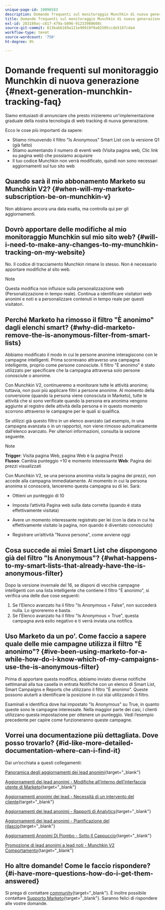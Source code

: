 ```yaml
---
unique-page-id: 10096583
description: Domande frequenti sul monitoraggio Munchkin di nuova generazione - Documenti Marketo - Documentazione del prodotto
title: Domande frequenti sul monitoraggio Munchkin di nuova generazione
exl-id: 283189ac-c817-479a-b896-91233980608c
source-git-commit: 813bab6169a121e90919f9a02505ccde5167cda4
workflow-type: tm+mt
source-wordcount: '750'
ht-degree: 0%

---
```


# Domande frequenti sul monitoraggio Munchkin di nuova generazione {#next-generation-munchkin-tracking-faq}

Siamo entusiasti di annunciare che presto inizieremo un&#39;implementazione graduale della nostra tecnologia di web tracking di nuova generazione.

Ecco le cose più importanti da sapere:

* Stiamo rimuovendo il filtro &quot;Is Anonymous&quot; Smart List con la versione Q1 (già fatto)
* Stiamo aumentando il numero di eventi web (Visita pagina web, Clic link su pagina web) che possiamo acquisire
* Il tuo codice Munchkin non verrà modificato, quindi non sono necessari aggiornamenti sul tuo sito web

## Quando sarà il mio abbonamento Marketo su Munchkin V2? {#when-will-my-marketo-subscription-be-on-munchkin-v}

Non abbiamo ancora una data esatta, ma controlla qui per gli aggiornamenti.

## Dovrò apportare delle modifiche al mio monitoraggio Munchkin sul mio sito web? {#will-i-need-to-make-any-changes-to-my-munchkin-tracking-on-my-website}

No. Il codice di tracciamento Munchkin rimane lo stesso. Non è necessario apportare modifiche al sito web.

>[!NOTE]
>
>Questa modifica non influisce sulla personalizzazione web (Personalizzazione in tempo reale). Continua a identificare visitatori web anonimi e noti e a personalizzare contenuti in tempo reale per questi visitatori.

## Perché Marketo ha rimosso il filtro &quot;È anonimo&quot; dagli elenchi smart? {#why-did-marketo-remove-the-is-anonymous-filter-from-smart-lists}

Abbiamo modificato il modo in cui le persone anonime interagiscono con le campagne intelligenti. Prima scorrevano attraverso una campagna intelligente, proprio come persone conosciute. Il filtro &quot;È anonimo&quot; è stato utilizzato per specificare che la campagna attraversa solo persone conosciute o anonime.

Con Munchkin V2, continueremo a monitorare tutte le attività anonime; tuttavia, non puoi più applicare filtri a persone anonime. Al momento della conversione (quando la persona viene conosciuta in Marketo), tutte le attività che si sono verificate quando la persona era anonima vengono aggiunte al registro delle attività della persona e in questo momento scorrono attraverso le campagne per le quali si qualifica.

Se utilizzi già questo filtro in un elenco avanzato (ad esempio, in una campagna avanzata o in un rapporto), non viene rimosso automaticamente dall’elenco avanzato. Per ulteriori informazioni, consulta la sezione seguente.

>[!NOTE]
>
>**Trigger**: Visita pagina Web, pagina Web è la pagina Prezzi\
>**Flusso**: Cambia punteggio +10 e momento interessante
>**Web**: Pagina dei prezzi visualizzati
>
>Con Munchkin V2, se una persona anonima visita la pagina dei prezzi, non accede alla campagna immediatamente. Al momento in cui la persona anonima si conoscerà, lanceremo questa campagna su di lei. Sarà:
>
>* Ottieni un punteggio di 10
>
>* Imposta l’attività Pagina web sulla data corretta (quando è stata effettivamente visitata)
>
>* Avere un momento interessante registrato per lei (con la data in cui ha effettivamente visitato la pagina, non quando è diventato conosciuto)
>
>* Registrare un’attività &quot;Nuova persona&quot;, come avviene oggi


## Cosa succede ai miei Smart List che dispongono già del filtro &quot;Is Anonymous&quot;? {#what-happens-to-my-smart-lists-that-already-have-the-is-anonymous-filter}

Dopo la versione invernale del 16, se disponi di vecchie campagne intelligenti con una lista intelligente che contiene il filtro &quot;È anonimo&quot;, si verifica una delle due cose seguenti:

1. Se l’Elenco avanzato ha il filtro &quot;Is Anonymous = False&quot;, non succederà nulla. Lo ignoreremo e basta.
1. Se l’Elenco avanzato ha il filtro &quot;Is Anonymous = True&quot;, questa campagna avrà esito negativo e ti verrà inviata una notifica.

## Uso Marketo da un po&#39;. Come faccio a sapere quale delle mie campagne utilizza il filtro &quot;È anonimo&quot;? {#ive-been-using-marketo-for-a-while-how-do-i-know-which-of-my-campaigns-use-the-is-anonymous-filter}

Prima di apportare questa modifica, abbiamo inviato diverse notifiche settimanali alla tua casella in entrata Notifiche con un elenco di Smart List, Smart Campaigns e Reports che utilizzano il filtro &quot;È anonimo&quot;. Queste possono aiutarti a identificare la posizione in cui stai utilizzando il filtro.

Esaminali e identifica dove hai impostato &quot;Is Anonymous&quot; su True, in quanto queste sono le campagne interessate. Nella maggior parte dei casi, i clienti utilizzano questa impostazione per ottenere un punteggio. Vedi l’esempio precedente per capire come funzioneranno queste campagne.

## Vorrei una documentazione più dettagliata. Dove posso trovarlo? {#id-like-more-detailed-documentation-where-can-i-find-it}

Dai un’occhiata a questi collegamenti:

[Panoramica degli aggiornamenti dei lead anonimi](https://nation.marketo.com/docs/DOC-2937){target=&quot;_blank&quot;}

[Aggiornamenti dei lead anonimi - Modifiche all’interno dell’interfaccia utente di Marketo](https://nation.marketo.com/docs/DOC-2938){target=&quot;_blank&quot;}

[Aggiornamenti anonimi dei lead - Necessità di un intervento del cliente](https://nation.marketo.com/docs/DOC-2939){target=&quot;_blank&quot;}

[Aggiornamenti dei lead anonimi - Rapporti di Analytics](https://nation.marketo.com/docs/DOC-2940){target=&quot;_blank&quot;}

[Aggiornamenti dei lead anonimi - Pianificazione del rilascio](https://nation.marketo.com/docs/DOC-2961){target=&quot;_blank&quot;}

[Aggiornamenti Anonimi Di Piombo - Sotto Il Cappuccio](https://nation.marketo.com/docs/DOC-2962){target=&quot;_blank&quot;}

[Promozione di lead anonimi a lead noti - Munchkin V2 Comportamento](https://nation.marketo.com/docs/DOC-2963){target=&quot;_blank&quot;}

## Ho altre domande! Come le faccio rispondere? {#i-have-more-questions-how-do-i-get-them-answered}

Si prega di contattare [community](https://nation.marketo.com/){target=&quot;_blank&quot;}. È inoltre possibile contattare [Supporto Marketo](https://nation.marketo.com/t5/Support/ct-p/Support){target=&quot;_blank&quot;}. Saranno felici di rispondere alle vostre domande.
